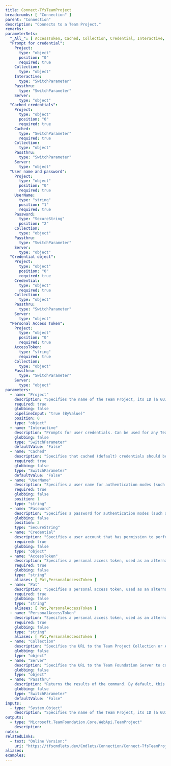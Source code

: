 ```yaml
---
title: Connect-TfsTeamProject
breadcrumbs: [ "Connection" ]
parent: "Connection"
description: "Connects to a Team Project."
remarks: 
parameterSets: 
  "_All_": [ AccessToken, Cached, Collection, Credential, Interactive, Passthru, Password, Project, Server, UserName ] 
  "Prompt for credential":  
    Project: 
      type: "object"  
      position: "0"  
      required: true  
    Collection: 
      type: "object"  
    Interactive: 
      type: "SwitchParameter"  
    Passthru: 
      type: "SwitchParameter"  
    Server: 
      type: "object"  
  "Cached credentials":  
    Project: 
      type: "object"  
      position: "0"  
      required: true  
    Cached: 
      type: "SwitchParameter"  
      required: true  
    Collection: 
      type: "object"  
    Passthru: 
      type: "SwitchParameter"  
    Server: 
      type: "object"  
  "User name and password":  
    Project: 
      type: "object"  
      position: "0"  
      required: true  
    UserName: 
      type: "string"  
      position: "1"  
      required: true  
    Password: 
      type: "SecureString"  
      position: "2"  
    Collection: 
      type: "object"  
    Passthru: 
      type: "SwitchParameter"  
    Server: 
      type: "object"  
  "Credential object":  
    Project: 
      type: "object"  
      position: "0"  
      required: true  
    Credential: 
      type: "object"  
      required: true  
    Collection: 
      type: "object"  
    Passthru: 
      type: "SwitchParameter"  
    Server: 
      type: "object"  
  "Personal Access Token":  
    Project: 
      type: "object"  
      position: "0"  
      required: true  
    AccessToken: 
      type: "string"  
      required: true  
    Collection: 
      type: "object"  
    Passthru: 
      type: "SwitchParameter"  
    Server: 
      type: "object" 
parameters: 
  - name: "Project" 
    description: "Specifies the name of the Team Project, its ID (a GUID), or a Microsoft.TeamFoundation.Core.WebApi.TeamProject object to connect to." 
    required: true 
    globbing: false 
    pipelineInput: "true (ByValue)" 
    position: 0 
    type: "object" 
  - name: "Interactive" 
    description: "Prompts for user credentials. Can be used for any Team Foundation Server or Azure DevOps account - the proper login dialog is automatically selected. Should only be used in an interactive PowerShell session (i.e., a PowerShell terminal window), never in an unattended script (such as those executed during an automated build). Currently it is only supported in Windows PowerShell." 
    globbing: false 
    type: "SwitchParameter" 
    defaultValue: "False" 
  - name: "Cached" 
    description: "Specifies that cached (default) credentials should be used when possible/available." 
    required: true 
    globbing: false 
    type: "SwitchParameter" 
    defaultValue: "False" 
  - name: "UserName" 
    description: "Specifies a user name for authentication modes (such as Basic) that support username/password-based credentials. Must be used in conjunction with the -Password argument" 
    required: true 
    globbing: false 
    position: 1 
    type: "string" 
  - name: "Password" 
    description: "Specifies a password for authentication modes (such as Basic) that support username/password-based credentials. Must be used in conjunction with the -UserName argument" 
    globbing: false 
    position: 2 
    type: "SecureString" 
  - name: "Credential" 
    description: "Specifies a user account that has permission to perform this action. To provide a user name and password, a Personal Access Token, and/or to open a input dialog to enter your credentials, call Get-TfsCredential with the appropriate arguments and pass its return to this argument." 
    required: true 
    globbing: false 
    type: "object" 
  - name: "AccessToken" 
    description: "Specifies a personal access token, used as an alternate credential, to authenticate to Azure DevOps" 
    required: true 
    globbing: false 
    type: "string" 
    aliases: [ Pat,PersonalAccessToken ] 
  - name: "Pat" 
    description: "Specifies a personal access token, used as an alternate credential, to authenticate to Azure DevOpsThis is an alias of the AccessToken parameter." 
    required: true 
    globbing: false 
    type: "string" 
    aliases: [ Pat,PersonalAccessToken ] 
  - name: "PersonalAccessToken" 
    description: "Specifies a personal access token, used as an alternate credential, to authenticate to Azure DevOpsThis is an alias of the AccessToken parameter." 
    required: true 
    globbing: false 
    type: "string" 
    aliases: [ Pat,PersonalAccessToken ] 
  - name: "Collection" 
    description: "Specifies the URL to the Team Project Collection or Azure DevOps Organization to connect to, a TfsTeamProjectCollection object (Windows PowerShell only), or a VssConnection object. You can also connect to an Azure DevOps Services organizations by simply providing its name instead of the full URL. For more details, see the Get-TfsTeamProjectCollection cmdlet. When omitted, it defaults to the connection set by Connect-TfsTeamProjectCollection (if any)." 
    globbing: false 
    type: "object" 
  - name: "Server" 
    description: "Specifies the URL to the Team Foundation Server to connect to, a TfsConfigurationServer object (Windows PowerShell only), or a VssConnection object. When omitted, it defaults to the connection set by Connect-TfsConfiguration (if any). For more details, see the Get-TfsConfigurationServer cmdlet." 
    globbing: false 
    type: "object" 
  - name: "Passthru" 
    description: "Returns the results of the command. By default, this cmdlet does not generate any output." 
    globbing: false 
    type: "SwitchParameter" 
    defaultValue: "False"
inputs: 
  - type: "System.Object" 
    description: "Specifies the name of the Team Project, its ID (a GUID), or a Microsoft.TeamFoundation.Core.WebApi.TeamProject object to connect to."
outputs: 
  - type: "Microsoft.TeamFoundation.Core.WebApi.TeamProject" 
    description: 
notes: 
relatedLinks: 
  - text: "Online Version:" 
    uri: "https://tfscmdlets.dev/Cmdlets/Connection/Connect-TfsTeamProject"
aliases: 
examples: 
---
```

